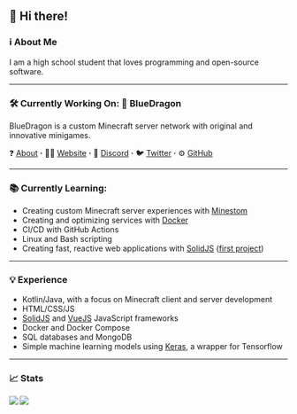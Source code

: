 ## 👋 Hi there! 
### ℹ About Me
I am a high school student that loves programming and open-source software.

---

### 🛠 Currently Working On: 🐲 BlueDragon
BlueDragon is a custom Minecraft server network with original and innovative minigames.

❓ [About](https://bluedragonmc.com/p/about) **·**
👨‍💻 [Website](https://bluedragonmc.com) **·**
💬 [Discord](https://discord.gg/3gvSPdW) **·**
🐦 [Twitter](https://twitter.com/BDMCNetwork) **·**
⚙ [GitHub](https://github.com/BlueDragonMC)

---

### 📚 Currently Learning:
- Creating custom Minecraft server experiences with [Minestom](https://minestom.net/)
- Creating and optimizing services with [Docker](https://www.docker.com/)
- CI/CD with GitHub Actions
- Linux and Bash scripting
- Creating fast, reactive web applications with [SolidJS](https://www.solidjs.com/) ([first project](https://github.com/tylerswanson2/popusim))

---

### 💡 Experience
- Kotlin/Java, with a focus on Minecraft client and server development
- HTML/CSS/JS
- [SolidJS](https://www.solidjs.com/) and [VueJS](https://vuejs.org/) JavaScript frameworks
- Docker and Docker Compose
- SQL databases and MongoDB
- Simple machine learning models using [Keras](https://keras.io/), a wrapper for Tensorflow

---

### 📈 Stats
<a href="https://github.com/anuraghazra/github-readme-stats">
  <img align="left" src="https://github-readme-stats.vercel.app/api?username=fluxcapacitor2&count_private=true&show_icons=true&hide=stars">
  <img align="left" src="https://github-readme-stats.vercel.app/api/top-langs/?username=fluxcapacitor2&layout=compact">
</a>
